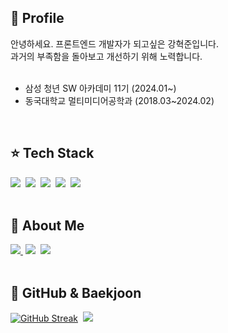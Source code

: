 <br/> <br/>

## 🌱 Profile
<div>
  안녕하세요. 프론트엔드 개발자가 되고싶은 강혁준입니다.
</div>
<div>
  과거의 부족함을 돌아보고 개선하기 위해 노력합니다.
</div>

<br/>

- 삼성 청년 SW 아카데미 11기 (2024.01~)
- 동국대학교 멀티미디어공학과 (2018.03~2024.02)


<br/>

## ⭐ Tech Stack
<div align="left">
  <img src="https://img.shields.io/badge/javascript-F7DF1E.svg?style=for-the-badge&logo=javascript&logoColor=20232a" />&nbsp
  <img src="https://img.shields.io/badge/react-20232a.svg?style=for-the-badge&logo=react&logoColor=61DAFB" />&nbsp
  <img src="https://img.shields.io/badge/css3-1572B6.svg?style=for-the-badge&logo=css3&logoColor=white" />&nbsp
  <img src="https://img.shields.io/badge/typescript-007ACC.svg?style=for-the-badge&logo=typescript&logoColor=white" />&nbsp
  <img src="https://img.shields.io/badge/next.js-000000.svg?style=for-the-badge&logo=nextdotjs&logoColor=white" />&nbsp
</div>

<br/>

## 🐹 About Me
<div align="left">
  <a href="https://cumbersome-juniper-780.notion.site/Hyukjun-Kang-12cec4842e2e4f92a0b8925e0bb84371?pvs=4"><img src="https://img.shields.io/badge/Notion-F3F3F3.svg?style=for-the-badge&logo=notion&logoColor=black" />&nbsp</a>
  <a href="https://velog.io/@hamsterminator"><img src="https://img.shields.io/badge/Blog-11B48A?style=for-the-badge&logo=Vimeo&logoColor=white&link=https://velog.io/@hamsterminator"/></a>&nbsp
  <img src="https://img.shields.io/badge/Gmail-D14836?style=for-the-badge&logo=gmail&logoColor=white"/>&nbsp
</div>

<br/>

## 🦖 GitHub & Baekjoon

<div align="left" width="500">
  <a href="https://github.com/anuraghazra/github-readme-stats"><img src="https://github-readme-stats.vercel.app/api?username=kanghyukjun&theme=github_dark_dimmed" alt="GitHub Streak" /></a>&nbsp
  <a href="https://solved.ac/deadbird00"><img src="http://mazassumnida.wtf/api/v2/generate_badge?boj=deadbird00"></img></a>
</div>
